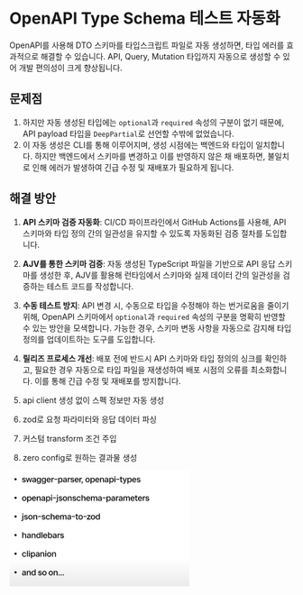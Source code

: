 # OpenAPI Type Schema 테스트 자동화

OpenAPI를 사용해 DTO 스키마를 타입스크립트 파일로 자동 생성하면, 타입 에러를 효과적으로 해결할 수 있습니다.
API, Query, Mutation 타입까지 자동으로 생성할 수 있어 개발 편의성이 크게 향상됩니다.

## 문제점

1. 하지만 자동 생성된 타입에는 `optional`과 `required` 속성의 구분이 없기 때문에, API payload 타입을 `DeepPartial`로 선언할 수밖에 없었습니다.
2. 이 자동 생성은 CLI를 통해 이루어지며, 생성 시점에는 백엔드와 타입이 일치합니다. 하지만 백엔드에서 스키마를 변경하고 이를 반영하지 않은 채 배포하면, 불일치로 인해 에러가 발생하여 긴급 수정 및 재배포가
   필요하게 됩니다.

## 해결 방안

1. **API 스키마 검증 자동화**: CI/CD 파이프라인에서 GitHub Actions를 사용해, API 스키마와 타입 정의 간의 일관성을 유지할 수 있도록 자동화된 검증 절차를 도입합니다.
2. **AJV를 통한 스키마 검증**: 자동 생성된 TypeScript 파일을 기반으로 API 응답 스키마를 생성한 후, AJV를 활용해 런타임에서 스키마와 실제 데이터 간의 일관성을 검증하는 테스트 코드를
   작성합니다.
3. **수동 테스트 방지**: API 변경 시, 수동으로 타입을 수정해야 하는 번거로움을 줄이기 위해, OpenAPI 스키마에서 `optional`과 `required` 속성의 구분을 명확히 반영할 수 있는 방안을
   모색합니다. 가능한 경우, 스키마 변동 사항을 자동으로 감지해 타입 정의를 업데이트하는 도구를 도입합니다.
4. **릴리즈 프로세스 개선**: 배포 전에 반드시 API 스키마와 타입 정의의 싱크를 확인하고, 필요한 경우 자동으로 타입 파일을 재생성하여 배포 시점의 오류를 최소화합니다. 이를 통해 긴급 수정 및 재배포를
   방지합니다.

1. api client 생성 없이 스펙 정보만 자동 생성
2. zod로 요청 파라미터와 응답 데이터 파싱
3. 커스텀 transform 조건 주입
4. zero config로 원하는 결과물 생성

![img.png](img.png)

